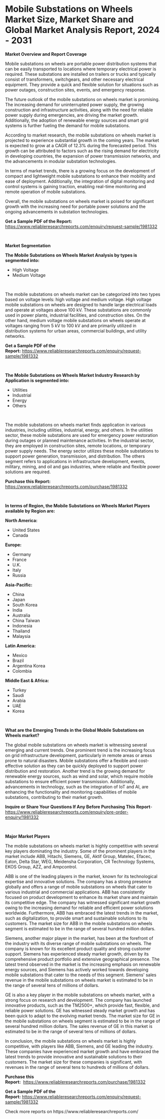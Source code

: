 <p><h1>Mobile Substations on Wheels Market Size, Market Share and Global Market Analysis Report, 2024 - 2031</h1></p><p><strong>Market Overview and Report Coverage</strong></p>
<p><p>Mobile substations on wheels are portable power distribution systems that can be easily transported to locations where temporary electrical power is required. These substations are installed on trailers or trucks and typically consist of transformers, switchgears, and other necessary electrical equipment. They provide a quick and flexible solution for situations such as power outages, construction sites, events, and emergency response.</p><p>The future outlook of the mobile substations on wheels market is promising. The increasing demand for uninterrupted power supply, the growing construction and infrastructure activities, along with the need for reliable power supply during emergencies, are driving the market growth. Additionally, the adoption of renewable energy sources and smart grid systems is further fueling the demand for mobile substations.</p><p>According to market research, the mobile substations on wheels market is projected to experience substantial growth in the coming years. The market is expected to grow at a CAGR of 12.3% during the forecasted period. This growth can be attributed to factors such as the rising demand for electricity in developing countries, the expansion of power transmission networks, and the advancements in modular substation technologies.</p><p>In terms of market trends, there is a growing focus on the development of compact and lightweight mobile substations to enhance their mobility and ease of deployment. Additionally, the integration of digital monitoring and control systems is gaining traction, enabling real-time monitoring and remote operation of mobile substations.</p><p>Overall, the mobile substations on wheels market is poised for significant growth with the increasing need for portable power solutions and the ongoing advancements in substation technologies.</p></p>
<p><strong>Get a Sample PDF of the Report:</strong> <a href="https://www.reliableresearchreports.com/enquiry/request-sample/1981332">https://www.reliableresearchreports.com/enquiry/request-sample/1981332</a></p>
<p>&nbsp;</p>
<p><strong>Market Segmentation</strong></p>
<p><strong>The Mobile Substations on Wheels Market Analysis by types is segmented into:</strong></p>
<p><ul><li>High Voltage</li><li>Medium Voltage</li></ul></p>
<p>&nbsp;</p>
<p><p>The mobile substations on wheels market can be categorized into two types based on voltage levels: high voltage and medium voltage. High voltage mobile substations on wheels are designed to handle large electrical loads and operate at voltages above 100 kV. These substations are commonly used in power plants, industrial facilities, and construction sites. On the other hand, medium voltage mobile substations on wheels operate at voltages ranging from 5 kV to 100 kV and are primarily utilized in distribution systems for urban areas, commercial buildings, and utility networks.</p></p>
<p><strong>Get a Sample PDF of the Report:</strong>&nbsp;<a href="https://www.reliableresearchreports.com/enquiry/request-sample/1981332">https://www.reliableresearchreports.com/enquiry/request-sample/1981332</a></p>
<p>&nbsp;</p>
<p><strong>The Mobile Substations on Wheels Market Industry Research by Application is segmented into:</strong></p>
<p><ul><li>Utilities</li><li>Industrial</li><li>Energy</li><li>Others</li></ul></p>
<p>&nbsp;</p>
<p><p>The mobile substations on wheels market finds application in various industries, including utilities, industrial, energy, and others. In the utilities sector, these mobile substations are used for emergency power restoration during outages or planned maintenance activities. In the industrial sector, they are employed in construction sites, remote locations, or temporary power supply needs. The energy sector utilizes these mobile substations to support power generation, transmission, and distribution. The others segment refers to applications in infrastructure development, events, military, mining, and oil and gas industries, where reliable and flexible power solutions are required.</p></p>
<p><strong>Purchase this Report:</strong>&nbsp; <a href="https://www.reliableresearchreports.com/purchase/1981332">https://www.reliableresearchreports.com/purchase/1981332</a></p>
<p>&nbsp;</p>
<p><strong>In terms of Region, the Mobile Substations on Wheels Market Players available by Region are:</strong></p>
<p>
    <p> <strong> North America: </strong>
        <ul>
            <li>United States</li>
            <li>Canada</li>
        </ul>
        </p> 
    <p> <strong> Europe: </strong>
        <ul>
            <li>Germany</li>
            <li>France</li>
            <li>U.K.</li>
            <li>Italy</li>
            <li>Russia</li>
        </ul>
        </p> 
    <p> <strong> Asia-Pacific: </strong>
        <ul>
            <li>China</li>
            <li>Japan</li>
            <li>South Korea</li>
            <li>India</li>
            <li>Australia</li>
            <li>China Taiwan</li>
            <li>Indonesia</li>
            <li>Thailand</li>
            <li>Malaysia</li>
        </ul>
        </p> 
    <p> <strong> Latin America: </strong>
        <ul>
            <li>Mexico</li>
            <li>Brazil</li>
            <li>Argentina Korea</li>
            <li>Colombia</li>
        </ul>
        </p> 
    <p> <strong> Middle East & Africa: </strong>
        <ul>
            <li>Turkey</li>
            <li>Saudi</li>
            <li>Arabia</li>
            <li>UAE</li>
            <li>Korea</li>
        </ul>
    </p>
    </p>
<p>&nbsp;</p>
<p><strong>What are the Emerging Trends in the Global Mobile Substations on Wheels market?</strong></p>
<p><p>The global mobile substations on wheels market is witnessing several emerging and current trends. One prominent trend is the increasing focus on grid infrastructure development, particularly in remote areas or areas prone to natural disasters. Mobile substations offer a flexible and cost-effective solution as they can be quickly deployed to support power distribution and restoration. Another trend is the growing demand for renewable energy sources, such as wind and solar, which require mobile substations to ensure efficient power transmission. Additionally, advancements in technology, such as the integration of IoT and AI, are enhancing the functionality and monitoring capabilities of mobile substations, contributing to their market growth.</p></p>
<p><strong>Inquire or Share Your Questions If Any Before Purchasing This Report</strong>- <a href="https://www.reliableresearchreports.com/enquiry/pre-order-enquiry/1981332">https://www.reliableresearchreports.com/enquiry/pre-order-enquiry/1981332</a></p>
<p>&nbsp;</p>
<p><strong>Major Market Players</strong></p>
<p><p>The mobile substations on wheels market is highly competitive with several key players dominating the industry. Some of the prominent players in the market include ABB, Hitachi, Siemens, GE, Aktif Group, Matelec, Efacec, Eaton, Delta Star, WEG, Meidensha Corporation, CR Technology Systems, EKOS Group, AZZ, and Ampcontrol.</p><p>ABB is one of the leading players in the market, known for its technological expertise and innovative solutions. The company has a strong presence globally and offers a range of mobile substations on wheels that cater to various industrial and commercial applications. ABB has consistently focused on product development to enhance its market share and maintain its competitive edge. The company has witnessed significant market growth owing to the increasing demand for reliable and efficient power solutions worldwide. Furthermore, ABB has embraced the latest trends in the market, such as digitalization, to provide smart and sustainable solutions to its customers. The market size for ABB in the mobile substations on wheels segment is estimated to be in the range of several hundred million dollars.</p><p>Siemens, another major player in the market, has been at the forefront of the industry with its diverse range of mobile substations on wheels. The company is known for its excellent product quality and strong customer support. Siemens has experienced steady market growth, driven by its comprehensive product portfolio and extensive geographical presence. The latest trend observed in the market is the increasing emphasis on renewable energy sources, and Siemens has actively worked towards developing mobile substations that cater to the needs of this segment. Siemens' sales revenue in the mobile substations on wheels market is estimated to be in the range of several tens of millions of dollars.</p><p>GE is also a key player in the mobile substations on wheels market, with a strong focus on research and development. The company has launched innovative products, such as the TM2500+, which provide fast, flexible, and reliable power solutions. GE has witnessed steady market growth and has been quick to adapt to the evolving market trends. The market size for GE in the mobile substations on wheels segment is estimated to be in the range of several hundred million dollars. The sales revenue of GE in this market is estimated to be in the range of several tens of millions of dollars.</p><p>In conclusion, the mobile substations on wheels market is highly competitive, with players like ABB, Siemens, and GE leading the industry. These companies have experienced market growth and have embraced the latest trends to provide innovative and sustainable solutions to their customers. The market size for these companies is significant, with revenues in the range of several tens to hundreds of millions of dollars.</p></p>
<p><strong>Purchase this Report:</strong>&nbsp;&nbsp;<a href="https://www.reliableresearchreports.com/purchase/1981332">https://www.reliableresearchreports.com/purchase/1981332</a></p>
<p></p>
<p><strong>Get a Sample PDF of the Report:</strong>&nbsp;<a href="https://www.reliableresearchreports.com/enquiry/request-sample/1981332">https://www.reliableresearchreports.com/enquiry/request-sample/1981332</a></p>
<p>Check more reports on https://www.reliableresearchreports.com/</p>